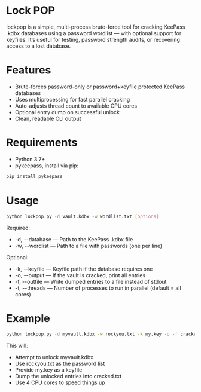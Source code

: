 # Lock POP
lockpop is a simple, multi-process brute-force tool for cracking KeePass .kdbx databases using a password wordlist — with optional support for keyfiles. It’s useful for testing, password strength audits, or recovering access to a lost database.

# Features
- Brute-forces password-only or password+keyfile protected KeePass databases
- Uses multiprocessing for fast parallel cracking
- Auto-adjusts thread count to available CPU cores
- Optional entry dump on successful unlock
- Clean, readable CLI output

# Requirements
- Python 3.7+
- pykeepass, install via pip:
```bash
pip install pykeepass
```

# Usage
```bash
python lockpop.py -d vault.kdbx -w wordlist.txt [options]
```
Required:
- -d, --database — Path to the KeePass .kdbx file
- -w, --wordlist — Path to a file with passwords (one per line)

Optional:
- -k, --keyfile — Keyfile path if the database requires one
- -o, --output — If the vault is cracked, print all entries
- -f, --outfile — Write dumped entries to a file instead of stdout
- -t, --threads — Number of processes to run in parallel (default = all cores)

# Example
```bash
python lockpop.py -d myvault.kdbx -w rockyou.txt -k my.key -o -f cracked.txt -t 4
```
This will:
- Attempt to unlock myvault.kdbx
- Use rockyou.txt as the password list
- Provide my.key as a keyfile
- Dump the unlocked entries into cracked.txt
- Use 4 CPU cores to speed things up
